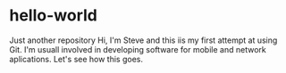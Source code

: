 # hello-world
Just another repository
Hi, I'm Steve and this iis my first attempt at using Git. I'm usuall involved in developing software for mobile and network aplications. Let's see how this goes.
